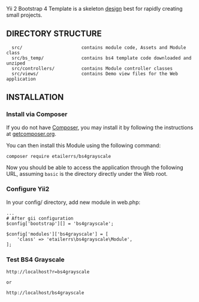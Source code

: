 
Yii 2 Bootstrap 4 Template is a skeleton [design](https://startbootstrap.com/themes/grayscale/) best for
rapidly creating small projects.

DIRECTORY STRUCTURE
-------------------

      src/             		    contains module code, Assets and Module class
      src/bs_temp/          	contains bs4 template code downloaded and unziped
      src/controllers/        	contains Module controller classes
      src/views/              	contains Demo view files for the Web application

INSTALLATION
------------

### Install via Composer

If you do not have [Composer](http://getcomposer.org/), you may install it by following the instructions
at [getcomposer.org](http://getcomposer.org/doc/00-intro.md#installation-nix).

You can then install this Module using the following command:

~~~
composer require etailerrs/bs4grayscale
~~~

Now you should be able to access the application through the following URL, assuming `basic` is the directory
directly under the Web root.

### Configure Yii2

In your config/ directory, add new module in web.php:

~~~
...
# After gii configuration
$config['bootstrap'][] = 'bs4grayscale';

$config['modules']['bs4grayscale'] = [
	'class' => 'etailerrs\bs4grayscale\Module',
];
~~~

### Test BS4 Grayscale

~~~
http://localhost?r=bs4grayscale

or

http://localhost/bs4grayscale
~~~
